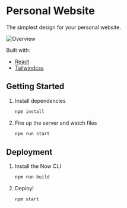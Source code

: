 # Personal Website

The simplest design for your personal website.

![Overview](https://github.com/ismaelmiah/Portfolio-v2/assets/29182508/bd38ec4d-8b31-48ab-8f75-f7fc4fac37e7)

Built with:

- [React](https://react.dev/)
- [Tailwindcss](https://tailwindcss.com/)

## Getting Started

1. Install dependencies

   ```bash
   npm install
   ```

2. Fire up the server and watch files

   ```bash
   npm run start
   ```

## Deployment

1. Install the Now CLI

   ```bash
   npm run build
   ```

2. Deploy!

   ```bash
   npm start
   ```
